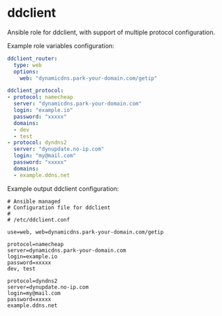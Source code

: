 # ddclient
Ansible role for ddclient, with support of multiple protocol configuration.

Example role variables configuration:
```yaml
ddclient_router:
  type: web
  options:
    web: "dynamicdns.park-your-domain.com/getip"

ddclient_protocol:
- protocol: namecheap
  server: "dynamicdns.park-your-domain.com"
  login: "example.io"
  password: "xxxxx"
  domains:
  - dev
  - test
- protocol: dyndns2
  server: "dynupdate.no-ip.com"
  login: "my@mail.com"
  password: "xxxxx"
  domains:
  - example.ddns.net
```

Example output ddclient configuration:
```
# Ansible managed
# Configuration file for ddclient
#
# /etc/ddclient.conf

use=web, web=dynamicdns.park-your-domain.com/getip

protocol=namecheap
server=dynamicdns.park-your-domain.com
login=example.io
password=xxxxx
dev, test

protocol=dyndns2
server=dynupdate.no-ip.com
login=my@mail.com
password=xxxxx
example.ddns.net
```
